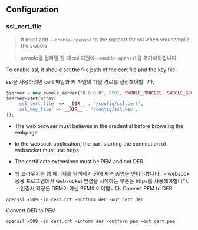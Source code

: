 ## Configuration 

### ssl_cert_file

> It must add `--enable-openssl` to the support for ssl when you compile the swoole

> swoole을 컴파일 할 때 ssl 지원에`--enable-openssl`을 추가해야합니다

To enable ssl, it should set the file path of the cert file and the key file.

ssl을 사용하려면 cert 파일과 키 파일의 파일 경로를 설정해야합니다.

```php
$server = new swoole_server("0.0.0.0", 9501, SWOOLE_PROCESS, SWOOLE_SOCK_TCP | SWOOLE_SSL);
$server->set(array(
    'ssl_cert_file' => __DIR__ . '/config/ssl.cert',
    'ssl_key_file' => __DIR__ . '/config/ssl.key',
));
```

 - The web browser must believes in the credential before browsing the webpage
 - In the websock application, the part starting the connection of websocket must use https
 - The certificate extensions must be PEM and not DER
 
 - 웹 브라우저는 웹 페이지를 탐색하기 전에 자격 증명을 믿어야합니다.
 - websock 응용 프로그램에서 websocket 연결을 시작하는 부분은 https를 사용해야합니다.
 - 인증서 확장은 DEM이 아닌 PEM이어야합니다.
Convert PEM to DER
```
openssl x509 -in cert.crt -outform der -out cert.der
```
Convert DER to PEM
```
openssl x509 -in cert.crt -inform der -outform pem -out cert.pem
```
